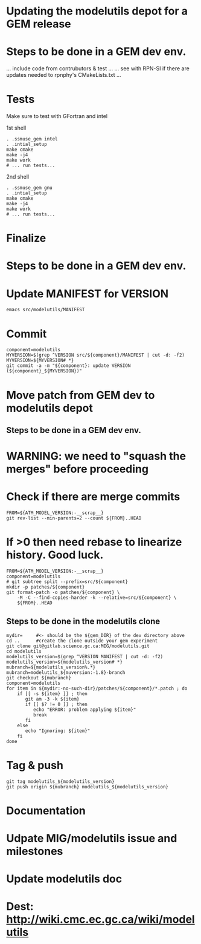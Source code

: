Updating the modelutils depot for a GEM release
===========================================

# Steps to be done in a GEM dev env.

... include code from contrubutors & test ...
... see with RPN-SI if there are updates needed to rpnphy's CMakeLists.txt ...

Tests
=====

Make sure to test with GFortran and intel

1st shell
```
. .ssmuse_gem intel
. .intial_setup
make cmake
make -j4
make work
# ... run tests...
```

2nd shell
```
. .ssmuse_gem gnu
. .intial_setup
make cmake
make -j4
make work
# ... run tests...
```

Finalize
========

# Steps to be done in a GEM dev env.

# Update MANIFEST for VERSION
```
emacs src/modelutils/MANIFEST
```

# Commit
```
component=modelutils
MYVERSION=$(grep ^VERSION src/${component}/MANIFEST | cut -d: -f2)
MYVERSION=${MYVERSION# *}
git commit -a -m "${component}: update VERSION (${component}_${MYVERSION})"
```

Move patch from GEM dev to modelutils depot
=======================================

## Steps to be done in a GEM dev env.

# WARNING: we need to "squash the merges" before proceeding
# Check if there are merge commits
```
FROM=${ATM_MODEL_VERSION:-__scrap__}
git rev-list --min-parents=2 --count ${FROM}..HEAD
```
# If >0 then need rebase to linearize history.  Good luck.

```
FROM=${ATM_MODEL_VERSION:-__scrap__}
component=modelutils
# git subtree split --prefix=src/${component}
mkdir -p patches/${component}
git format-patch -o patches/${component} \
    -M -C --find-copies-harder -k --relative=src/${component} \
    ${FROM}..HEAD
``` 

## Steps to be done in the modelutils clone

```
mydir=     #<- should be the ${gem_DIR} of the dev directory above
cd ..      #create the clone outside your gem experiment
git clone git@gitlab.science.gc.ca:MIG/modelutils.git
cd modelutils
modelutils_version=$(grep ^VERSION MANIFEST | cut -d: -f2)
modelutils_version=${modelutils_version# *}
mubranch=${modelutils_version%.*}
mubranch=modelutils_${muversion:-1.8}-branch
git checkout ${mubranch}
component=modelutils
for item in ${mydir:-no-such-dir}/patches/${component}/*.patch ; do
    if [[ -s ${item} ]] ; then
       git am -3 -k ${item}
       if [[ $? != 0 ]] ; then
          echo "ERROR: problem applying ${item}"
          break
       fi
    else
       echo "Ignoring: ${item}"
    fi
done
```

# Tag & push
```
git tag modelutils_${modelutils_version}
git push origin ${mubranch} modelutils_${modelutils_version}
```

Documentation
=============

# Udpate MIG/modelutils issue and milestones

# Update modelutils doc
# Dest: http://wiki.cmc.ec.gc.ca/wiki/modelutils
